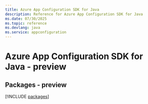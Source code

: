 ```yaml
---
title: Azure App Configuration SDK for Java
description: Reference for Azure App Configuration SDK for Java
ms.date: 07/30/2025
ms.topic: reference
ms.devlang: java
ms.service: appconfiguration
---
```

# Azure App Configuration SDK for Java - preview
## Packages - preview
[!INCLUDE [packages](app-configuration-index.md)]